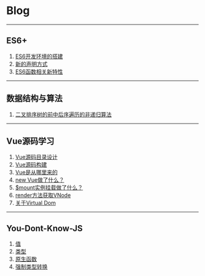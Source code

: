 # Blog
--- ---
## ES6+
1. [ES6开发环境的搭建](https://github.com/lppking/Blog/blob/master/ES6/ES6%E5%BC%80%E5%8F%91%E7%8E%AF%E5%A2%83%E7%9A%84%E6%90%AD%E5%BB%BA.md)
2. [新的声明方式](https://github.com/lppking/Blog/blob/master/ES6/%E6%96%B0%E7%9A%84%E5%A3%B0%E6%98%8E%E6%96%B9%E5%BC%8F.md)
3. [ES6函数相关新特性](https://github.com/lppking/Blog/blob/master/ES6/ES6%E5%87%BD%E6%95%B0%E7%9B%B8%E5%85%B3%E6%96%B0%E7%89%B9%E6%80%A7.md)
--- ---
## 数据结构与算法
1. [二叉排序树的前中后序遍历的非递归算法](https://github.com/lppking/Blog/blob/master/DSA/%E4%BA%8C%E5%8F%89%E6%8E%92%E5%BA%8F%E6%A0%91%E7%9A%84%E5%89%8D%E4%B8%AD%E5%90%8E%E5%BA%8F%E9%81%8D%E5%8E%86%E7%9A%84%E9%9D%9E%E9%80%92%E5%BD%92%E7%AE%97%E6%B3%95.md)
--- ---
## Vue源码学习
1. [Vue源码目录设计](https://github.com/lppking/Blog/blob/master/VueSourceCodesLearn/Vue%E6%BA%90%E7%A0%81%E7%9B%AE%E5%BD%95%E8%AE%BE%E8%AE%A1.md)
2. [Vue源码构建](https://github.com/lppking/Blog/blob/master/VueSourceCodesLearn/Vue%E6%BA%90%E7%A0%81%E6%9E%84%E5%BB%BA.md)
3. [Vue是从哪里来的](https://github.com/lppking/Blog/blob/master/VueSourceCodesLearn/Vue%E6%98%AF%E4%BB%8E%E5%93%AA%E9%87%8C%E6%9D%A5%E7%9A%84.md)
4. [new Vue做了什么？](https://github.com/lppking/Blog/blob/master/VueSourceCodesLearn/new%20Vue%E5%81%9A%E4%BA%86%E4%BB%80%E4%B9%88.md)
5. [$mount实例挂载做了什么？](https://github.com/lppking/Blog/blob/master/VueSourceCodesLearn/%24mount%E5%AE%9E%E4%BE%8B%E6%8C%82%E8%BD%BD%E5%81%9A%E4%BA%86%E4%BB%80%E4%B9%88.md)
6. [render方法获取VNode](https://github.com/lppking/Blog/blob/master/VueSourceCodesLearn/render%E6%96%B9%E6%B3%95%E8%8E%B7%E5%8F%96VNode.md)
7. [关于Virtual Dom](https://github.com/lppking/Blog/blob/master/VueSourceCodesLearn/%E5%85%B3%E4%BA%8EVirtual%20Dom.md)
--- ---
## You-Dont-Know-JS
1. [值](https://github.com/lppking/Blog/blob/master/KnowJS/%E5%80%BC.md)
2. [类型](https://github.com/lppking/Blog/blob/master/KnowJS/%E7%B1%BB%E5%9E%8B.md)
3. [原生函数](https://github.com/lppking/Blog/blob/master/KnowJS/%E5%8E%9F%E7%94%9F%E5%87%BD%E6%95%B0.md)
4. [强制类型转换](https://github.com/lppking/Blog/blob/master/KnowJS/%E5%BC%BA%E5%88%B6%E7%B1%BB%E5%9E%8B%E8%BD%AC%E6%8D%A2.md)

